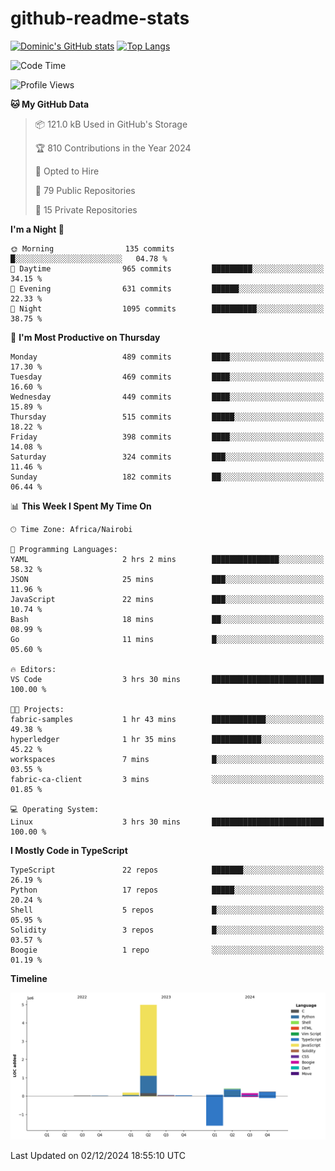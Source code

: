 # github-readme-stats
[![Dominic's GitHub stats](https://github-readme-stats.vercel.app/api?username=Domengo&show_icons=true)](https://github.com/anuraghazra/github-readme-stats)
[![Top Langs](https://github-readme-stats.vercel.app/api/top-langs/?username=Domengo&show_icons=true)](https://github.com/Domengo/github-readme-stats)

<!--START_SECTION:waka-->
![Code Time](http://img.shields.io/badge/Code%20Time-886%20hrs%201%20min-blue)

![Profile Views](http://img.shields.io/badge/Profile%20Views-0-blue)

**🐱 My GitHub Data** 

> 📦 121.0 kB Used in GitHub's Storage 
 > 
> 🏆 810 Contributions in the Year 2024
 > 
> 💼 Opted to Hire
 > 
> 📜 79 Public Repositories 
 > 
> 🔑 15 Private Repositories 
 > 
**I'm a Night 🦉** 

```text
🌞 Morning                135 commits         █░░░░░░░░░░░░░░░░░░░░░░░░   04.78 % 
🌆 Daytime                965 commits         █████████░░░░░░░░░░░░░░░░   34.15 % 
🌃 Evening                631 commits         ██████░░░░░░░░░░░░░░░░░░░   22.33 % 
🌙 Night                  1095 commits        ██████████░░░░░░░░░░░░░░░   38.75 % 
```
📅 **I'm Most Productive on Thursday** 

```text
Monday                   489 commits         ████░░░░░░░░░░░░░░░░░░░░░   17.30 % 
Tuesday                  469 commits         ████░░░░░░░░░░░░░░░░░░░░░   16.60 % 
Wednesday                449 commits         ████░░░░░░░░░░░░░░░░░░░░░   15.89 % 
Thursday                 515 commits         █████░░░░░░░░░░░░░░░░░░░░   18.22 % 
Friday                   398 commits         ████░░░░░░░░░░░░░░░░░░░░░   14.08 % 
Saturday                 324 commits         ███░░░░░░░░░░░░░░░░░░░░░░   11.46 % 
Sunday                   182 commits         ██░░░░░░░░░░░░░░░░░░░░░░░   06.44 % 
```


📊 **This Week I Spent My Time On** 

```text
🕑︎ Time Zone: Africa/Nairobi

💬 Programming Languages: 
YAML                     2 hrs 2 mins        ███████████████░░░░░░░░░░   58.32 % 
JSON                     25 mins             ███░░░░░░░░░░░░░░░░░░░░░░   11.96 % 
JavaScript               22 mins             ███░░░░░░░░░░░░░░░░░░░░░░   10.74 % 
Bash                     18 mins             ██░░░░░░░░░░░░░░░░░░░░░░░   08.99 % 
Go                       11 mins             █░░░░░░░░░░░░░░░░░░░░░░░░   05.60 % 

🔥 Editors: 
VS Code                  3 hrs 30 mins       █████████████████████████   100.00 % 

🐱‍💻 Projects: 
fabric-samples           1 hr 43 mins        ████████████░░░░░░░░░░░░░   49.38 % 
hyperledger              1 hr 35 mins        ███████████░░░░░░░░░░░░░░   45.22 % 
workspaces               7 mins              █░░░░░░░░░░░░░░░░░░░░░░░░   03.55 % 
fabric-ca-client         3 mins              ░░░░░░░░░░░░░░░░░░░░░░░░░   01.85 % 

💻 Operating System: 
Linux                    3 hrs 30 mins       █████████████████████████   100.00 % 
```

**I Mostly Code in TypeScript** 

```text
TypeScript               22 repos            ███████░░░░░░░░░░░░░░░░░░   26.19 % 
Python                   17 repos            █████░░░░░░░░░░░░░░░░░░░░   20.24 % 
Shell                    5 repos             █░░░░░░░░░░░░░░░░░░░░░░░░   05.95 % 
Solidity                 3 repos             █░░░░░░░░░░░░░░░░░░░░░░░░   03.57 % 
Boogie                   1 repo              ░░░░░░░░░░░░░░░░░░░░░░░░░   01.19 % 
```



**Timeline**

![Lines of Code chart](https://raw.githubusercontent.com/Domengo/Domengo/main/assets/bar_graph.png)


 Last Updated on 02/12/2024 18:55:10 UTC
<!--END_SECTION:waka-->


